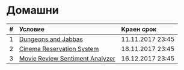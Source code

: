 # Домашни

| # | Условие             | Краен срок       |
|:--|:------------------- |:---------------- |
| 1 | [Dungeons and Jabbas](https://github.com/fmi/java-course/tree/master/homeworks/01-dungeons-and-jabbas) | 11.11.2017 23:45 |
| 2 | [Cinema Reservation System](https://github.com/fmi/java-course/tree/master/homeworks/02-cinema-reservation-system) | 18.11.2017 23:45 |
| 3 | [Movie Review Sentiment Analyzer](https://github.com/fmi/java-course/tree/master/homeworks/03-movie-review-sentiment-analyzer) | 16.12.2017 23:45 |
